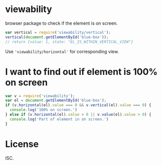 # viewability

browser package to check if the element is on screen.

```js
var vertical = require('viewability/vertical');
vertical(document.getElementById('blue-box'));
// return {value: 1, state: "EL_IS_WITHIN_VERTICAL_VIEW"}
```

Use `'viewability/horizontal'` for corresponding view.

# I want to find out if element is 100% on screen

```js
var v = require('viewability');
var el = document.getElementById('blue-box');
if (v.horizontal(el).value === 0 && v.vertical(el).value === 0) {
  console.log('100% on screen.')
} else if (v.horizontal(el).value > 0 || v.value(el).value > 0) {
  console.log('Part of element in on screen.')
}
```

# License

ISC.
